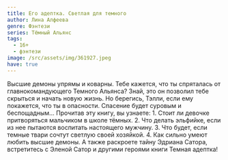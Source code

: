 ```yaml
---
title: Его адептка. Светлая для темного
author: Лина Алфеева
genre: Фэнтези
series: Тёмный Альянс
tags:
  - 16+
  - фэнтези
image: /src/assets/img/361927.jpeg
have: true
---
```

Высшие демоны упрямы и коварны. Тебе кажется, что ты спряталась от главнокомандующего Темного Альянса? Знай, это он позволил тебе скрыться и начать новую жизнь. Но берегись, Тэлли, если ему покажется, что ты в опасности. Спасение будет суровым и беспощадным… Прочитав эту книгу, вы узнаете: 1. Стоит ли девочке притворяться мальчиком в школе тёмных. 2. Что делать эльфийке, если из нее пытаются воспитать настоящего мужчину. 3. Что будет, если темные твари сочтут светлую своей хозяйкой. 4. Как сильно умеют любить высшие демоны. А также раскроете тайну Эдриана Сатора, встретитесь с Эленой Сатор и другими героями книги Темная адептка!
